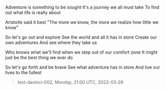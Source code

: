 

Adventure is something to be sought
It's a journey we all must take
To find out what life is really about

Aristotle said it best
"The more we know, the more we realize how little we know"

So let's go out and explore
See the world and all it has in store
Create our own adventures
And see where they take us

Who knows what we'll find
 when we step out of our comfort zone
It might just be the best thing we ever do

So let's go forth and be brave
See what adventure has in store
And live our lives to the fullest

> text-davinci-002, Monday, 21:00 UTC, 2022-03-28
